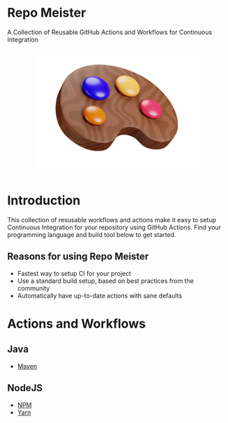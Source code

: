 # Repo Meister

A Collection of Reusable GitHub Actions and Workflows for Continuous Integration

<div align="center">
  <img src="docs/repo-meister-logo.png" width="384"/>
</div>

# Introduction

This collection of resusable workflows and actions make it easy to setup Continuous Integration for your repository using GitHub Actions. Find your programming language and build tool below to get started.

## Reasons for using Repo Meister

- Fastest way to setup CI for your project
- Use a standard build setup, based on best practices from the community
- Automatically have up-to-date actions with sane defaults

# Actions and Workflows

## Java

- [Maven](https://github.com/repo-meister-actions/java-maven#readme)

## NodeJS

- [NPM](docs/workflows/nodejs/npm.md)
- [Yarn](https://github.com/repo-meister-actions/nodejs-yarn#readme)

